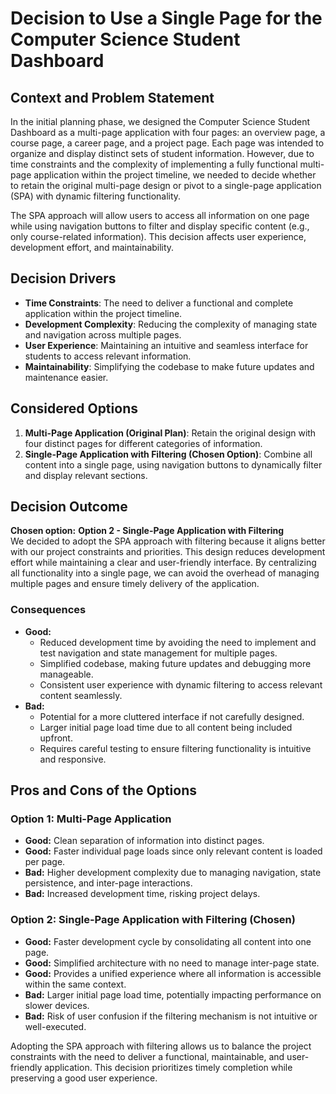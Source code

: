 # **Decision to Use a Single Page for the Computer Science Student Dashboard**

## **Context and Problem Statement**

In the initial planning phase, we designed the Computer Science Student Dashboard as a multi-page application with four pages: an overview page, a course page, a career page, and a project page. Each page was intended to organize and display distinct sets of student information. However, due to time constraints and the complexity of implementing a fully functional multi-page application within the project timeline, we needed to decide whether to retain the original multi-page design or pivot to a single-page application (SPA) with dynamic filtering functionality.

The SPA approach will allow users to access all information on one page while using navigation buttons to filter and display specific content (e.g., only course-related information). This decision affects user experience, development effort, and maintainability.

## **Decision Drivers**

* **Time Constraints**: The need to deliver a functional and complete application within the project timeline.  
* **Development Complexity**: Reducing the complexity of managing state and navigation across multiple pages.  
* **User Experience**: Maintaining an intuitive and seamless interface for students to access relevant information.  
* **Maintainability**: Simplifying the codebase to make future updates and maintenance easier.

## **Considered Options**

1. **Multi-Page Application (Original Plan)**: Retain the original design with four distinct pages for different categories of information.  
2. **Single-Page Application with Filtering (Chosen Option)**: Combine all content into a single page, using navigation buttons to dynamically filter and display relevant sections.

## **Decision Outcome**

**Chosen option:** **Option 2 \- Single-Page Application with Filtering**  
We decided to adopt the SPA approach with filtering because it aligns better with our project constraints and priorities. This design reduces development effort while maintaining a clear and user-friendly interface. By centralizing all functionality into a single page, we can avoid the overhead of managing multiple pages and ensure timely delivery of the application.

### **Consequences**

* **Good:**  
  * Reduced development time by avoiding the need to implement and test navigation and state management for multiple pages.  
  * Simplified codebase, making future updates and debugging more manageable.  
  * Consistent user experience with dynamic filtering to access relevant content seamlessly.  
* **Bad:**  
  * Potential for a more cluttered interface if not carefully designed.  
  * Larger initial page load time due to all content being included upfront.  
  * Requires careful testing to ensure filtering functionality is intuitive and responsive.

## **Pros and Cons of the Options**

### **Option 1: Multi-Page Application**

* **Good:** Clean separation of information into distinct pages.  
* **Good:** Faster individual page loads since only relevant content is loaded per page.  
* **Bad:** Higher development complexity due to managing navigation, state persistence, and inter-page interactions.  
* **Bad:** Increased development time, risking project delays.

### **Option 2: Single-Page Application with Filtering (Chosen)**

* **Good:** Faster development cycle by consolidating all content into one page.  
* **Good:** Simplified architecture with no need to manage inter-page state.  
* **Good:** Provides a unified experience where all information is accessible within the same context.  
* **Bad:** Larger initial page load time, potentially impacting performance on slower devices.  
* **Bad:** Risk of user confusion if the filtering mechanism is not intuitive or well-executed.

Adopting the SPA approach with filtering allows us to balance the project constraints with the need to deliver a functional, maintainable, and user-friendly application. This decision prioritizes timely completion while preserving a good user experience.